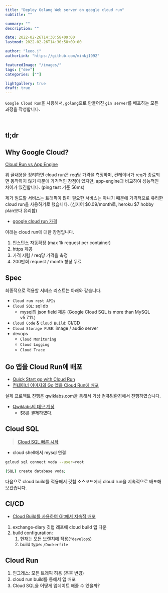 ```yaml
---
title: "Deploy Golang Web server on google cloud run"
subtitle: ""

summary: ""
description: ""

date: 2022-02-26T14:30:58+09:00
lastmod: 2022-02-26T14:30:58+09:00

author: "leoo.j"
authorLink: "https://github.com/minkj1992"

featuredImage: "/images/"
tags: ["dev"]
categories: [""]

lightgallery: true
draft: true
---
```


`Google Cloud Run`을 사용해서, `golang`으로 만들어진 `gin server`를 배포하는 모든 과정을 작성합니다.

<!--more-->
<br />

## tl;dr

## Why Google Cloud?

[Cloud Run vs App Engine](https://dev.to/pcraig3/cloud-run-vs-app-engine-a-head-to-head-comparison-using-facts-and-science-1225)

위 글내용을 정리하면 cloud run은 req당 가격을 측정하며, 컨테이너가 req가 종료되면 동작하지 않기 때문에 가격적인 장점이 있지만, app-engine과 비교하여 성능적인 차이가 있긴합니다. (ping test 기준 56ms)

제가 빌드할 서비스는 트래픽이 많이 필요한 서비스는 아니기 때문에 가격적으로 유리한 cloud run을 사용하기로 했습니다. (심지어 $0.09/month로, heroku $7 hobby plan보다 유리함)

- [google cloud run 가격](https://cloud.google.com/run/pricing#tables)

아래는 cloud run에 대한 장점입니다.

1. 인스턴스 자동확장 (max 1k request per container)
2. https 제공
3. 가격 저렴 / req당 가격을 측정
4. 200만회 request / month 항상 무료

## Spec

최종적으로 적용할 서비스 리스트는 아래와 같습니다.

- `Cloud run rest APIs`
- `Cloud SQL`: sql db
  - mysql의 json field 제공 (Google Cloud SQL is more than MySQL v5.7.11.)
- `Cloud Code` & `Cloud Build`: CI/CD
- `Cloud Storage FUSE`: image / audio server
- devops
  - `Cloud Monitoring`
  - `Cloud Logging`
  - `Cloud Trace`

## Go 앱을 Cloud Run에 배포

- [Quick Start go with Cloud Run](https://cloud.google.com/run/docs/quickstarts/build-and-deploy#clean-up)
- [컨테이너 이미지의 Go 앱을 Cloud Run에 배포](https://cloud.google.com/run/docs/quickstarts/build-and-deploy/deploy-go-service#clean-up)

실제 프로젝트 진행은 qwiklabs.com을 통해서 가상 컴퓨팅환경에서 진행하였습니다.

- [Qwiklabs의 데모 계정](https://www.qwiklabs.com/focuses/5162?parent=catalog)
  - $8를 결제하였다.

## Cloud SQL

> [Cloud SQL 빠른 시작](https://cloud.google.com/sql/docs/mysql/connect-instance-cloud-shell?hl=ko)

- cloud shell에서 mysql 연결

```sh
gcloud sql connect voda --user=root

(SQL) create database voda;
```

다음으로 cloud build를 적용해서 깃헙 소스코드에서 cloud run을 지속적으로 배포해보겠습니다.

## CI/CD

- [Cloud Build를 사용하여 Git에서 지속적 배포](https://cloud.google.com/run/docs/continuous-deployment-with-cloud-build)

1. exchange-diary 깃헙 레포에 cloud build 앱 다운
2. build configuration:
   1. 현재는 모든 브랜치에 적용(`^develop$`)
   2. build type: `/Dockerfile`

## Cloud Run

1. 인그레스: 모든 트래픽 허용 (추후 변경)
2. cloud run build를 통해서 앱 배포
3. Cloud SQL을 어떻게 업데이트 해줄 수 있을까?
